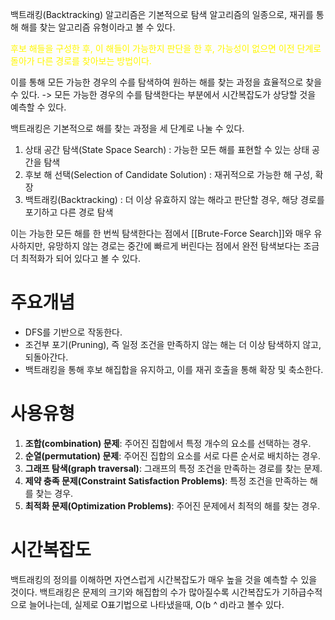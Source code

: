 백트래킹(Backtracking) 알고리즘은 기본적으로 탐색 알고리즘의 일종으로, 재귀를 통해 해를 찾는 알고리즘 유형이라고 볼 수 있다. 

<span style="color:rgb(255, 247, 0)">후보 해들을 구성한 후, 이 해들이 가능한지 판단을 한 후, 가능성이 없으면 이전 단계로 돌아가 다른 경로를 찾아보는 방법이다. </span> 

이를 통해 모든 가능한 경우의 수를 탐색하여 원하는 해를 찾는 과정을 효율적으로 찾을 수 있다.
-> 모든 가능한 경우의 수를 탐색한다는 부분에서 시간복잡도가 상당할 것을 예측할 수 있다.

백트래킹은 기본적으로 해를 찾는 과정을 세 단계로 나눌 수 있다.

1. 상태 공간 탐색(State Space Search) : 가능한 모든 해를 표현할 수 있는 상태 공간을 탐색
2. 후보 해 선택(Selection of Candidate Solution) : 재귀적으로 가능한 해 구성, 확장
3. 백트래킹(Backtracking) : 더 이상 유효하지 않는 해라고 판단할 경우, 해당 경로를 포기하고 다른 경로 탐색

이는 가능한 모든 해를 한 번씩 탐색한다는 점에서 [[Brute-Force Search]]와 매우 유사하지만, 유망하지 않는 경로는 중간에 빠르게 버린다는 점에서 완전 탐색보다는 조금 더 최적화가 되어 있다고 볼 수 있다.

# 주요개념

- DFS를 기반으로 작동한다.
- 조건부 포기(Pruning), 즉 일정 조건을 만족하지 않는 해는 더 이상 탐색하지 않고, 되돌아간다.
- 백트래킹을 통해 후보 해집합을 유지하고, 이를 재귀 호출을 통해 확장 및 축소한다.

# 사용유형

1. **조합(combination) 문제**: 주어진 집합에서 특정 개수의 요소를 선택하는 경우.
2. **순열(permutation) 문제**: 주어진 집합의 요소를 서로 다른 순서로 배치하는 경우.
3. **그래프 탐색(graph traversal)**: 그래프의 특정 조건을 만족하는 경로를 찾는 문제.
4. **제약 충족 문제(Constraint Satisfaction Problems)**: 특정 조건을 만족하는 해를 찾는 경우.
5. **최적화 문제(Optimization Problems)**: 주어진 문제에서 최적의 해를 찾는 경우.

# 시간복잡도

백트래킹의 정의를 이해하면 자연스럽게 시간복잡도가 매우 높을 것을 예측할 수 있을 것이다.
백트래킹은 문제의 크기와 해집합의 수가 많아질수록 시간복잡도가 기하급수적으로 늘어나는데, 실제로 O표기법으로 나타냈을때, O(b ^ d)라고 볼수 있다.

